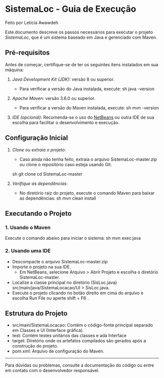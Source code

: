 # SistemaLoc - Guia de Execução

Feito por Letícia Awawdeh

Este documento descreve os passos necessários para executar o projeto *SistemaLoc*, que é um sistema baseado em Java e gerenciado com Maven.

## Pré-requisitos
Antes de começar, certifique-se de ter os seguintes itens instalados em sua máquina:

1. *Java Development Kit (JDK):* versão 8 ou superior.
   - Para verificar a versão do Java instalada, execute:
     sh
     java -version
     
2. *Apache Maven:* versão 3.6.0 ou superior.
   - Para verificar a versão do Maven instalada, execute:
     sh
     mvn -version
     
3. *IDE (opcional):* Recomenda-se o uso do [NetBeans](https://netbeans.apache.org/) ou outra IDE de sua escolha para facilitar o desenvolvimento e execução.

## Configuração Inicial
1. *Clone ou extraia o projeto*:
   - Caso ainda não tenha feito, extraia o arquivo SistemaLoc-master.zip ou clone o repositório caso esteja usando Git.
   
   sh
   git clone <url-do-repositorio>
   cd SistemaLoc-master
   

2. *Verifique as dependências*:
   - No diretório raiz do projeto, execute o comando Maven para baixar as dependências:
     sh
     mvn clean install
     

## Executando o Projeto

### 1. Usando o Maven
Execute o comando abaixo para iniciar o sistema:
sh
mvn exec:java


### 2. Usando uma IDE
- Descompacte o arquivo SistemaLoc-master.zip
- Importe o projeto na sua IDE.
  - Em NetBeans, selecione Arquivo > Abrir Projeto e escolha o diretório SistemaLoc-master.
- Localize a classe principal no diretório (SisLoc.java) src/main/java/SistemaLocacao/UI > SisLoc.java.
- Execute o projeto clicando no botão direito em cima do arquivo e escolha Run File ou aperte shift + F6 .

## Estrutura do Projeto
- src/main/SistemaLocacao: Contém o código-fonte principal separado em Classes e UI (Interface gráfica).
- test: Contém testes unitários das classes e ada Interface
- target: Diretório onde os artefatos compilados são gerados após a construção do projeto.
- pom.xml: Arquivo de configuração do Maven.

---

Para dúvidas ou problemas, consulte a documentação do código ou entre em contato com o desenvolvedor responsável.
